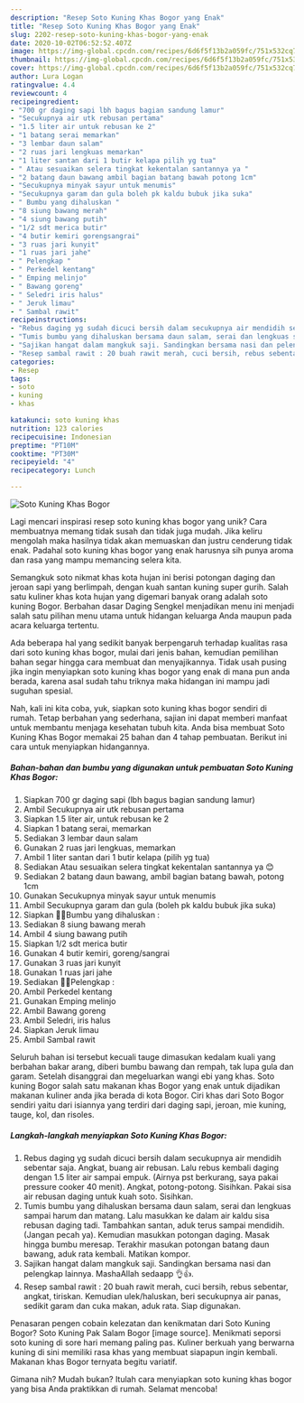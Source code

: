 ```yaml
---
description: "Resep Soto Kuning Khas Bogor yang Enak"
title: "Resep Soto Kuning Khas Bogor yang Enak"
slug: 2202-resep-soto-kuning-khas-bogor-yang-enak
date: 2020-10-02T06:52:52.407Z
image: https://img-global.cpcdn.com/recipes/6d6f5f13b2a059fc/751x532cq70/soto-kuning-khas-bogor-foto-resep-utama.jpg
thumbnail: https://img-global.cpcdn.com/recipes/6d6f5f13b2a059fc/751x532cq70/soto-kuning-khas-bogor-foto-resep-utama.jpg
cover: https://img-global.cpcdn.com/recipes/6d6f5f13b2a059fc/751x532cq70/soto-kuning-khas-bogor-foto-resep-utama.jpg
author: Lura Logan
ratingvalue: 4.4
reviewcount: 4
recipeingredient:
- "700 gr daging sapi lbh bagus bagian sandung lamur"
- "Secukupnya air utk rebusan pertama"
- "1.5 liter air untuk rebusan ke 2"
- "1 batang serai memarkan"
- "3 lembar daun salam"
- "2 ruas jari lengkuas memarkan"
- "1 liter santan dari 1 butir kelapa pilih yg tua"
- " Atau sesuaikan selera tingkat kekentalan santannya ya "
- "2 batang daun bawang ambil bagian batang bawah potong 1cm"
- "Secukupnya minyak sayur untuk menumis"
- "Secukupnya garam dan gula boleh pk kaldu bubuk jika suka"
- " Bumbu yang dihaluskan "
- "8 siung bawang merah"
- "4 siung bawang putih"
- "1/2 sdt merica butir"
- "4 butir kemiri gorengsangrai"
- "3 ruas jari kunyit"
- "1 ruas jari jahe"
- " Pelengkap "
- " Perkedel kentang"
- " Emping melinjo"
- " Bawang goreng"
- " Seledri iris halus"
- " Jeruk limau"
- " Sambal rawit"
recipeinstructions:
- "Rebus daging yg sudah dicuci bersih dalam secukupnya air mendidih sebentar saja. Angkat, buang air rebusan. Lalu rebus kembali daging dengan 1.5 liter air sampai empuk. (Airnya pst berkurang, saya pakai pressure cooker 40 menit). Angkat, potong-potong. Sisihkan. Pakai sisa air rebusan daging untuk kuah soto. Sisihkan."
- "Tumis bumbu yang dihaluskan bersama daun salam, serai dan lengkuas sampai harum dan matang. Lalu masukkan ke dalam air kaldu sisa rebusan daging tadi. Tambahkan santan, aduk terus sampai mendidih. (Jangan pecah ya). Kemudian masukkan potongan daging. Masak hingga bumbu meresap. Terakhir masukan potongan batang daun bawang, aduk rata kembali. Matikan kompor."
- "Sajikan hangat dalam mangkuk saji. Sandingkan bersama nasi dan pelengkap lainnya. MashaAllah sedaapp 👌👍."
- "Resep sambal rawit : 20 buah rawit merah, cuci bersih, rebus sebentar, angkat, tiriskan. Kemudian ulek/haluskan, beri secukupnya air panas, sedikit garam dan cuka makan, aduk rata. Siap digunakan."
categories:
- Resep
tags:
- soto
- kuning
- khas

katakunci: soto kuning khas 
nutrition: 123 calories
recipecuisine: Indonesian
preptime: "PT10M"
cooktime: "PT30M"
recipeyield: "4"
recipecategory: Lunch

---
```



![Soto Kuning Khas Bogor](https://img-global.cpcdn.com/recipes/6d6f5f13b2a059fc/751x532cq70/soto-kuning-khas-bogor-foto-resep-utama.jpg)

Lagi mencari inspirasi resep soto kuning khas bogor yang unik? Cara membuatnya memang tidak susah dan tidak juga mudah. Jika keliru mengolah maka hasilnya tidak akan memuaskan dan justru cenderung tidak enak. Padahal soto kuning khas bogor yang enak harusnya sih punya aroma dan rasa yang mampu memancing selera kita.

Semangkuk soto nikmat khas kota hujan ini berisi potongan daging dan jeroan sapi yang berlimpah, dengan kuah santan kuning super gurih. Salah satu kuliner khas kota hujan yang digemari banyak orang adalah soto kuning Bogor. Berbahan dasar Daging Sengkel menjadikan menu ini menjadi salah satu pilihan menu utama untuk hidangan keluarga Anda maupun pada acara keluarga tertentu.

Ada beberapa hal yang sedikit banyak berpengaruh terhadap kualitas rasa dari soto kuning khas bogor, mulai dari jenis bahan, kemudian pemilihan bahan segar hingga cara membuat dan menyajikannya. Tidak usah pusing jika ingin menyiapkan soto kuning khas bogor yang enak di mana pun anda berada, karena asal sudah tahu triknya maka hidangan ini mampu jadi suguhan spesial.


Nah, kali ini kita coba, yuk, siapkan soto kuning khas bogor sendiri di rumah. Tetap berbahan yang sederhana, sajian ini dapat memberi manfaat untuk membantu menjaga kesehatan tubuh kita. Anda bisa membuat Soto Kuning Khas Bogor memakai 25 bahan dan 4 tahap pembuatan. Berikut ini cara untuk menyiapkan hidangannya.

<!--inarticleads1-->

##### Bahan-bahan dan bumbu yang digunakan untuk pembuatan Soto Kuning Khas Bogor:

1. Siapkan 700 gr daging sapi (lbh bagus bagian sandung lamur)
1. Ambil Secukupnya air utk rebusan pertama
1. Siapkan 1.5 liter air, untuk rebusan ke 2
1. Siapkan 1 batang serai, memarkan
1. Sediakan 3 lembar daun salam
1. Gunakan 2 ruas jari lengkuas, memarkan
1. Ambil 1 liter santan dari 1 butir kelapa (pilih yg tua)
1. Sediakan  Atau sesuaikan selera tingkat kekentalan santannya ya 😊
1. Sediakan 2 batang daun bawang, ambil bagian batang bawah, potong 1cm
1. Gunakan Secukupnya minyak sayur untuk menumis
1. Ambil Secukupnya garam dan gula (boleh pk kaldu bubuk jika suka)
1. Siapkan  🍲🍲Bumbu yang dihaluskan :
1. Sediakan 8 siung bawang merah
1. Ambil 4 siung bawang putih
1. Siapkan 1/2 sdt merica butir
1. Gunakan 4 butir kemiri, goreng/sangrai
1. Gunakan 3 ruas jari kunyit
1. Gunakan 1 ruas jari jahe
1. Sediakan  🍲🍲Pelengkap :
1. Ambil  Perkedel kentang
1. Gunakan  Emping melinjo
1. Ambil  Bawang goreng
1. Ambil  Seledri, iris halus
1. Siapkan  Jeruk limau
1. Ambil  Sambal rawit


Seluruh bahan isi tersebut kecuali tauge dimasukan kedalam kuali yang berbahan bakar arang, diberi bumbu bawang dan rempah, tak lupa gula dan garam. Setelah disanggrai dan megeluarkan wangi ebi yang khas. Soto kuning Bogor salah satu makanan khas Bogor yang enak untuk dijadikan makanan kuliner anda jika berada di kota Bogor. Ciri khas dari Soto Bogor sendiri yaitu dari isiannya yang terdiri dari daging sapi, jeroan, mie kuning, tauge, kol, dan risoles. 

<!--inarticleads2-->

##### Langkah-langkah menyiapkan Soto Kuning Khas Bogor:

1. Rebus daging yg sudah dicuci bersih dalam secukupnya air mendidih sebentar saja. Angkat, buang air rebusan. Lalu rebus kembali daging dengan 1.5 liter air sampai empuk. (Airnya pst berkurang, saya pakai pressure cooker 40 menit). Angkat, potong-potong. Sisihkan. Pakai sisa air rebusan daging untuk kuah soto. Sisihkan.
1. Tumis bumbu yang dihaluskan bersama daun salam, serai dan lengkuas sampai harum dan matang. Lalu masukkan ke dalam air kaldu sisa rebusan daging tadi. Tambahkan santan, aduk terus sampai mendidih. (Jangan pecah ya). Kemudian masukkan potongan daging. Masak hingga bumbu meresap. Terakhir masukan potongan batang daun bawang, aduk rata kembali. Matikan kompor.
1. Sajikan hangat dalam mangkuk saji. Sandingkan bersama nasi dan pelengkap lainnya. MashaAllah sedaapp 👌👍.
1. Resep sambal rawit : 20 buah rawit merah, cuci bersih, rebus sebentar, angkat, tiriskan. Kemudian ulek/haluskan, beri secukupnya air panas, sedikit garam dan cuka makan, aduk rata. Siap digunakan.


Penasaran pengen cobain kelezatan dan kenikmatan dari Soto Kuning Bogor? Soto Kuning Pak Salam Bogor [image source]. Menikmati seporsi soto kuning di sore hari memang paling pas. Kuliner berkuah yang berwarna kuning di sini memiliki rasa khas yang membuat siapapun ingin kembali. Makanan khas Bogor ternyata begitu variatif. 

Gimana nih? Mudah bukan? Itulah cara menyiapkan soto kuning khas bogor yang bisa Anda praktikkan di rumah. Selamat mencoba!
